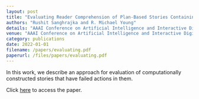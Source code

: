 ```yaml
---
layout: post
title: "Evaluating Reader Comprehension of Plan-Based Stories Containing Failed Actions"
authors: "Rushit Sanghrajka and R. Michael Young"
details: "AAAI Conference on Artificial Intelligence and Interactive Digital Entertainment (AIIDE'22), 2022."
venue: "AAAI Conference on Artificial Intelligence and Interactive Digital Entertainment (AIIDE'22)"
category: publications
date: 2022-01-01
filename: /papers/evaluating.pdf
paperurl: /files/papers/evaluating.pdf
---
```


In this work, we describe an approach for evaluation of computationally constructed stories that have failed actions in them.

Click [here]("/files/papers/evaluating.pdf") to access the paper.